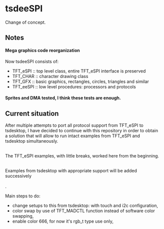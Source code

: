 # tsdeeSPI

Change of concept.

## Notes

#### Mega graphics code reorganization

Now tsdeeSPI consists of:

* TFT_eSPI  :: top level class, entire TFT_eSPI interface is preserved
* TFT_CHAR  :: character drawing class
* TFT_GFX   :: basic graphics, rectangles, circles, triangles and similar
* TFT_eeSPI :: low level procedures: processors and protocols

#### Sprites and DMA tested, I think these tests are enough.

## Current situation

After multiple attempts to port all protocol support from TFT_eSPI to tsdesktop,
I have decided to continue with this repository in order to obtain a solution
that will allow to run intact examples from TFT_eSPI and tsdesktop simultaneously.<br/></br>

The TFT_eSPI examples, with little breaks, worked here from the beginning.<br/></br>

Examples from tsdesktop with appropriate support will be added successively<br/></br>.

Main steps to do:
- change setups to this from tsdesktop: with touch and i2c configuration,
- color swap by use of TFT_MADCTL function instead of software color swapping,
- enable color 666, for now it's rgb_t type use only,

